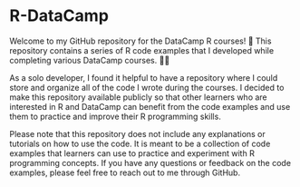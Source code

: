 # R-DataCamp
Welcome to my GitHub repository for the DataCamp R courses! 🎉
This repository contains a series of R code examples that I developed while completing various DataCamp courses.  👨‍💻

As a solo developer, I found it helpful to have a repository where I could store and organize all of the code I wrote during the courses. I decided to make this repository available publicly so that other learners who are interested in R and DataCamp can benefit from the code examples and use them to practice and improve their R programming skills.  

Please note that this repository does not include any explanations or tutorials on how to use the code. It is meant to be a collection of code examples that learners can use to practice and experiment with R programming concepts. If you have any questions or feedback on the code examples, please feel free to reach out to me through GitHub.
